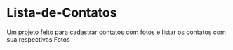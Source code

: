 # Lista-de-Contatos
Um projeto feito para cadastrar contatos com fotos e listar os contatos com sua respectivas Fotos
